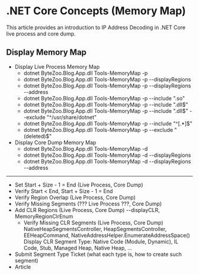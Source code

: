# .NET Core Concepts (Memory Map)

This article provides an introduction to IP Address Decoding in .NET Core live process and core dump.

## Display Memory Map

* Display Live Process Memory Map
  * dotnet ByteZoo.Blog.App.dll Tools-MemoryMap -p <PID>
  * dotnet ByteZoo.Blog.App.dll Tools-MemoryMap -p <PID> --displayRegions
  * dotnet ByteZoo.Blog.App.dll Tools-MemoryMap -p <PID> --displayRegions --address <Address>
  * dotnet ByteZoo.Blog.App.dll Tools-MemoryMap -p <PID> --include "\.so"
  * dotnet ByteZoo.Blog.App.dll Tools-MemoryMap -p <PID> --include "\.dll$"
  * dotnet ByteZoo.Blog.App.dll Tools-MemoryMap -p <PID> --include "\.dll$" --exclude "^/usr/share/dotnet"
  * dotnet ByteZoo.Blog.App.dll Tools-MemoryMap -p <PID> --include "^\[.*\]$"
  * dotnet ByteZoo.Blog.App.dll Tools-MemoryMap -p <PID> --exclude " \(deleted\)$"
* Display Core Dump Memory Map
  * dotnet ByteZoo.Blog.App.dll Tools-MemoryMap -d <CoreDump>
  * dotnet ByteZoo.Blog.App.dll Tools-MemoryMap -d <CoreDump> --displayRegions
  * dotnet ByteZoo.Blog.App.dll Tools-MemoryMap -d <CoreDump> --displayRegions --address <Address>

---

- Set Start + Size - 1 = End (Live Process, Core Dump)
- Verify Start < End, Start + Size - 1 = End
- Verify Region Overlap (Live Process, Core Dump)
- Verify Missing Segments (??? Live Process ???, Core Dump)
- Add CLR Regions (Live Process, Core Dump)
  --displayCLR, MemoryRegionClrEnum
  - Verify Missing CLR Segments (Live Process, Core Dump)
  NativeHeapSegmentsController, HeapSegmentsController, EEHeapCommand, NativeAddressHelper.EnumerateAddressSpace()
  Display CLR Segment Type: Native Code (Module, Dynamic), IL Code, Stub, Managed Heap, Native Heap, ...
- Submit Segment Type Ticket (what each type is, how to create such segment)
- Article
